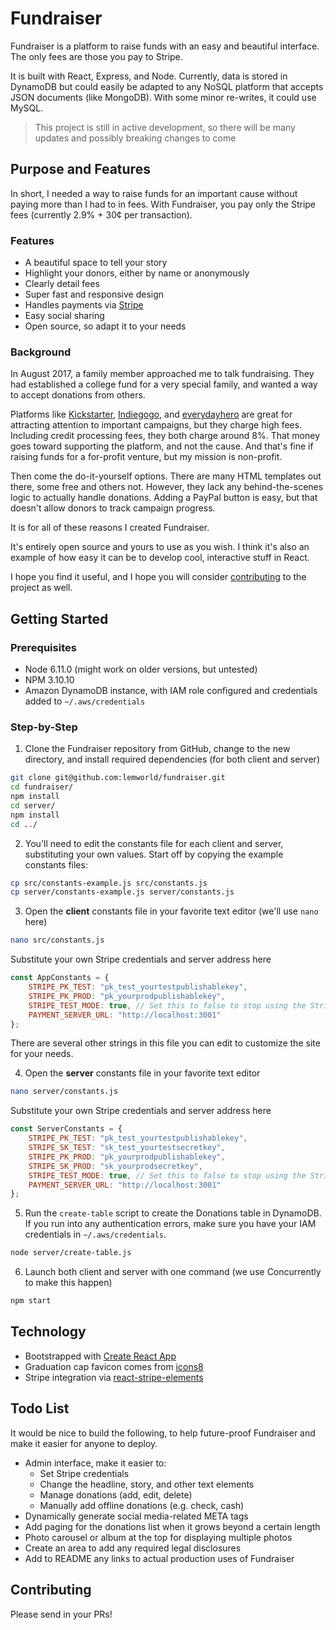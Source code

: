 # Fundraiser

Fundraiser is a platform to raise funds with an easy and beautiful interface. The only fees are those you pay to Stripe.

It is built with React, Express, and Node. Currently, data is stored in DynamoDB but could easily be adapted to any NoSQL platform that accepts JSON documents (like MongoDB). With some minor re-writes, it could use MySQL.

> This project is still in active development, so there will be many updates and possibly breaking changes to come

## Purpose and Features

In short, I needed a way to raise funds for an important cause without paying more than I had to in fees. With Fundraiser, you pay only the Stripe fees (currently 2.9% + 30&cent; per transaction).

### Features

* A beautiful space to tell your story
* Highlight your donors, either by name or anonymously
* Clearly detail fees
* Super fast and responsive design
* Handles payments via [Stripe](https://stripe.com/)
* Easy social sharing
* Open source, so adapt it to your needs


### Background

In August 2017, a family member approached me to talk fundraising. They had established a college fund for a very special family, and wanted a way to accept donations from others.

Platforms like [Kickstarter](https://www.kickstarter.com/), [Indiegogo](https://www.indiegogo.com/), and [everydayhero](https://www.everydayhero.com/) are great for attracting attention to important campaigns, but they charge high fees. Including credit processing fees, they both charge around 8%. That money goes toward supporting the platform, and not the cause. And that's fine if raising funds for a for-profit venture, but my mission is non-profit.

Then come the do-it-yourself options. There are many HTML templates out there, some free and others not. However, they lack any behind-the-scenes logic to actually handle donations. Adding a PayPal button is easy, but that doesn't allow donors to track campaign progress.

It is for all of these reasons I created Fundraiser.

It's entirely open source and yours to use as you wish. I think it's also an example of how easy it can be to develop cool, interactive stuff in React.

I hope you find it useful, and I hope you will consider [contributing](#Contributing) to the project as well.


## Getting Started

### Prerequisites

* Node 6.11.0 (might work on older versions, but untested)
* NPM 3.10.10
* Amazon DynamoDB instance, with IAM role configured and credentials added to `~/.aws/credentials`

### Step-by-Step

1. Clone the Fundraiser repository from GitHub, change to the new directory, and install required dependencies (for both client and server)
```bash
git clone git@github.com:lemworld/fundraiser.git
cd fundraiser/
npm install
cd server/
npm install
cd ../
```

2. You'll need to edit the constants file for each client and server, substituting your own values. Start off by copying the example constants files:
```bash
cp src/constants-example.js src/constants.js
cp server/constants-example.js server/constants.js
```

3. Open the **client** constants file in your favorite text editor (we'll use `nano` here)
```bash
nano src/constants.js
```
Substitute your own Stripe credentials and server address here
```js
const AppConstants = {
    STRIPE_PK_TEST: "pk_test_yourtestpublishablekey",
    STRIPE_PK_PROD: "pk_yourprodpublishablekey",
    STRIPE_TEST_MODE: true, // Set this to false to stop using the Stripe testing environment
    PAYMENT_SERVER_URL: "http://localhost:3001"
};
```
There are several other strings in this file you can edit to customize the site for your needs.

4. Open the **server** constants file in your favorite text editor
```bash
nano server/constants.js
```
Substitute your own Stripe credentials and server address here
```js
const ServerConstants = {
    STRIPE_PK_TEST: "pk_test_yourtestpublishablekey",
    STRIPE_SK_TEST: "sk_test_yourtestsecretkey",
    STRIPE_PK_PROD: "pk_yourprodpublishablekey",
    STRIPE_SK_PROD: "sk_yourprodsecretkey",
    STRIPE_TEST_MODE: true, // Set this to false to stop using the Stripe testing environment
    PAYMENT_SERVER_URL: "http://localhost:3001"
};
```

5. Run the `create-table` script to create the Donations table in DynamoDB. If you run into any authentication errors, make sure you have your IAM credentials in `~/.aws/credentials`.
```bash
node server/create-table.js
```

6. Launch both client and server with one command (we use Concurrently to make this happen)
```bash
npm start
```

## Technology

* Bootstrapped with [Create React App](https://github.com/facebookincubator/create-react-app)
* Graduation cap favicon comes from [icons8](https://icons8.com/icon/1538/graduation-cap)
* Stripe integration via [react-stripe-elements](https://github.com/stripe/react-stripe-elements)


## Todo List

It would be nice to build the following, to help future-proof Fundraiser and make it easier for anyone to deploy.

* Admin interface, make it easier to:
    * Set Stripe credentials
    * Change the headline, story, and other text elements
    * Manage donations (add, edit, delete)
    * Manually add offline donations (e.g. check, cash)
* Dynamically generate social media-related META tags
* Add paging for the donations list when it grows beyond a certain length
* Photo carousel or album at the top for displaying multiple photos
* Create an area to add any required legal disclosures
* Add to README any links to actual production uses of Fundraiser


## Contributing

Please send in your PRs!
